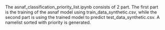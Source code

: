 The asnaf_classification_priority_list.ipynb consists of 2 part. The first part is the training of the asnaf model using train_data_synthetic.csv, while the second part is using the trained model to predict test_data_synthetic.csv. A namelist sorted with priority is generated.
